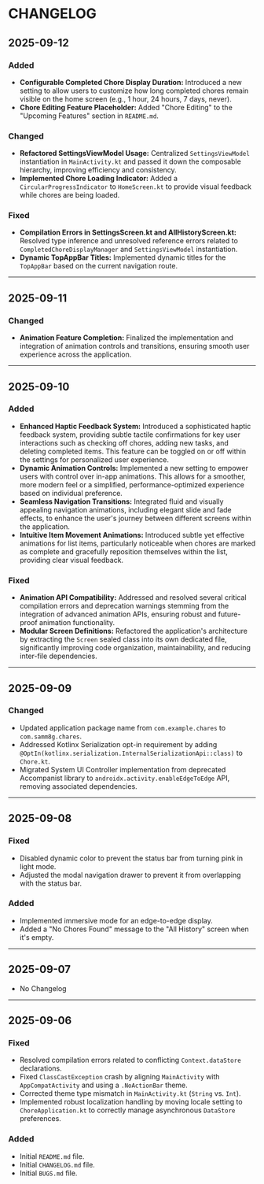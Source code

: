 # CHANGELOG

## 2025-09-12

### Added

- **Configurable Completed Chore Display Duration:** Introduced a new setting to allow users to customize how long completed chores remain visible on the home screen (e.g., 1 hour, 24 hours, 7 days, never).
- **Chore Editing Feature Placeholder:** Added "Chore Editing" to the "Upcoming Features" section in `README.md`.

### Changed

- **Refactored SettingsViewModel Usage:** Centralized `SettingsViewModel` instantiation in `MainActivity.kt` and passed it down the composable hierarchy, improving efficiency and consistency.
- **Implemented Chore Loading Indicator:** Added a `CircularProgressIndicator` to `HomeScreen.kt` to provide visual feedback while chores are being loaded.

### Fixed

- **Compilation Errors in SettingsScreen.kt and AllHistoryScreen.kt:** Resolved type inference and unresolved reference errors related to `CompletedChoreDisplayManager` and `SettingsViewModel` instantiation.
- **Dynamic TopAppBar Titles:** Implemented dynamic titles for the `TopAppBar` based on the current navigation route.

---

## 2025-09-11

### Changed

- **Animation Feature Completion:** Finalized the implementation and integration of animation controls and transitions, ensuring smooth user experience across the application.

---

## 2025-09-10

### Added

- **Enhanced Haptic Feedback System:** Introduced a sophisticated haptic feedback system, providing subtle tactile confirmations for key user interactions such as checking off chores, adding new tasks, and deleting completed items. This feature can be toggled on or off within the settings for personalized user experience.
- **Dynamic Animation Controls:** Implemented a new setting to empower users with control over in-app animations. This allows for a smoother, more modern feel or a simplified, performance-optimized experience based on individual preference.
- **Seamless Navigation Transitions:** Integrated fluid and visually appealing navigation animations, including elegant slide and fade effects, to enhance the user's journey between different screens within the application.
- **Intuitive Item Movement Animations:** Introduced subtle yet effective animations for list items, particularly noticeable when chores are marked as complete and gracefully reposition themselves within the list, providing clear visual feedback.

### Fixed

- **Animation API Compatibility:** Addressed and resolved several critical compilation errors and deprecation warnings stemming from the integration of advanced animation APIs, ensuring robust and future-proof animation functionality.
- **Modular Screen Definitions:** Refactored the application's architecture by extracting the `Screen` sealed class into its own dedicated file, significantly improving code organization, maintainability, and reducing inter-file dependencies.

---

## 2025-09-09

### Changed

- Updated application package name from `com.example.chares` to `com.samm8g.chares`.
- Addressed Kotlinx Serialization opt-in requirement by adding `@OptIn(kotlinx.serialization.InternalSerializationApi::class)` to `Chore.kt`.
- Migrated System UI Controller implementation from deprecated Accompanist library to `androidx.activity.enableEdgeToEdge` API, removing associated dependencies.

---

## 2025-09-08

### Fixed

- Disabled dynamic color to prevent the status bar from turning pink in light mode.
- Adjusted the modal navigation drawer to prevent it from overlapping with the status bar.

### Added

- Implemented immersive mode for an edge-to-edge display.
- Added a "No Chores Found" message to the "All History" screen when it's empty.

---
## 2025-09-07

- No Changelog

---

## 2025-09-06

### Fixed

- Resolved compilation errors related to conflicting `Context.dataStore` declarations.
- Fixed `ClassCastException` crash by aligning `MainActivity` with `AppCompatActivity` and using a `.NoActionBar` theme.
- Corrected theme type mismatch in `MainActivity.kt` (`String` vs. `Int`).
- Implemented robust localization handling by moving locale setting to `ChoreApplication.kt` to correctly manage asynchronous `DataStore` preferences.

### Added

- Initial `README.md` file.
- Initial `CHANGELOG.md` file.
- Initial `BUGS.md` file.
